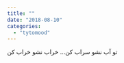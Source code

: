 ```yaml
---
title: ""
date: "2018-08-10"
categories: 
  - "tytomood"
---
```


تو آب نشو سراب کن... خراب نشو خراب کن
